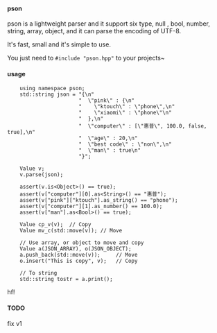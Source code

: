 #### pson

pson is a lightweight parser and it support six type, null , bool, number, string, array, object, and it can parse the encoding of UTF-8.

It's fast, small and it's simple to use.

You just need to `#include "pson.hpp"` to your projects~

#### usage

```
    using namespace pson;
    std::string json = "{\n"
                       "  \"pink\" : {\n"
                       "    \"ktouch\" : \"phone\",\n"
                       "    \"xiaomi\" : \"phone\"\n"
                       "  },\n"
                       "  \"computer\" : [\"惠普\", 100.0, false, true],\n"
                       "  \"age\" : 20,\n"
                       "  \"best code\" : \"non\",\n"
                       "  \"man\" : true\n"
                       "}";

    Value v;
    v.parse(json);
    
    assert(v.is<Object>() == true);
    assert(v["computer"][0].as<String>() == "惠普");
    assert(v["pink"]["ktouch"].as_string() == "phone");
    assert(v["computer"][1].as_number() == 100.0);
    assert(v["man"].as<Bool>() == true);

    Value cp_v(v);  // Copy
    Value mv_c(std::move(v)); // Move
    
    // Use array, or object to move and copy
    Value a(JSON_ARRAY), o(JSON_OBJECT);
    a.push_back(std::move(v));     // Move
    o.insert("This is copy", v);   // Copy
    
    // To string
    std::string tostr = a.print();
```

hf!


#### TODO

fix v1
